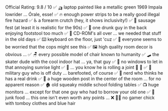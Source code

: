 
Official Rating: 9.8 / 10
✅ 🛺 laptop painted like a metallic green 1969 Impala lowrider ... Órale, esse!
✅ 🔥 enough power strips to be a really good illegal fire hazard
✅ ♿  a forearm crutch (hey, it shows inclusivity!)
✅ 🍆 sausage fest (at least it is realistic for the 90s)
✅ 🥴 one drunk guy in the back enjoying footstool too much
✅ 💽 CD-ROM's all over ... we needed that stuff in the old days
✅ ⌨️  keyboard on the floor, just 'cuz
✅ 👮 everyone seems to be worried that the cops might see this
✅ 🖼️ high quality room decor is obvious ...
✅ 🪑 every possible model of chair known to humanity
✅ 🛹 the skater dude with the cool indoor hat ... ya, that guy
✅ 🌅 no windows to let in that annoying sunrise light
✅ 🚬 ... you know he is rolling a joint 😤 🚬
✅ 💂 military guy who is off duty ... barefooted, of course
✅ 🥂 nerd who thinks he has a real drink
✅ 🚧 a huge wooden post in the center of the room ... for no apparent reason
✅ 🏚️ old squeaky middle school folding tables
✅ 📺 huge monitors ... except for that one guy who had to borrow your old one
✅ 🥡 junk food ... this one isn't even worth any points ...
❌ 👧🏻 no gamer chick with tomboy clothes and blue hair

